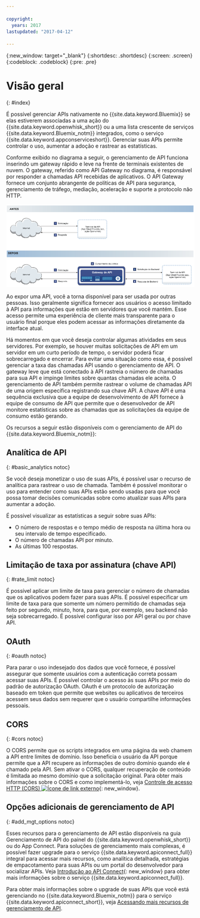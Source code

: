 ```yaml
---

copyright:
  years: 2017
lastupdated: "2017-04-12"

---
```



{:new_window: target="_blank"}
{:shortdesc: .shortdesc}
{:screen: .screen}
{:codeblock: .codeblock}
{:pre: .pre}

# Visão geral
{: #index}

É possível gerenciar APIs nativamente no {{site.data.keyword.Bluemix}} se elas estiverem associadas a uma ação do {{site.data.keyword.openwhisk_short}} ou a uma lista crescente de serviços {{site.data.keyword.Bluemix_notm}} integrados, como o serviço {{site.data.keyword.appconserviceshort}}. Gerenciar suas APIs permite controlar o uso, aumentar a adoção e rastrear as estatísticas.

Conforme exibido no diagrama a seguir, o gerenciamento de API funciona inserindo um gateway rápido e leve na frente de terminais existentes de nuvem. O gateway, referido como API Gateway no diagrama, é responsável por responder a chamadas API recebidas de aplicativos. O API Gateway fornece um conjunto abrangente de políticas de API para segurança, gerenciamento de tráfego, mediação, aceleração e suporte a protocolo não HTTP.

![Fluxo do API Gateway.](images/bluemix-native-apim-flow_ow.png "Fluxo de gerenciamento de API.")

Ao expor uma API, você a torna disponível para ser usada por outras pessoas. Isso geralmente significa fornecer aos usuários o acesso limitado à API para informações que estão em servidores que você mantém. Esse acesso permite uma experiência de cliente mais transparente para o usuário final porque eles podem acessar as informações diretamente da interface atual.

Há momentos em que você deseja controlar algumas atividades em seus servidores. Por exemplo, se houver muitas solicitações de API em um servidor em um curto período de tempo, o servidor poderá ficar sobrecarregado e encerrar. Para evitar uma situação como essa, é possível gerenciar a taxa das chamadas API usando o gerenciamento de API. O gateway leve que está conectado à API rastreia o número de chamadas para sua API e impinge limites sobre quantas chamadas ele aceita. O gerenciamento de API também permite rastrear o volume de chamadas API de uma origem específica registrando sua chave API. A chave API é uma sequência exclusiva que a equipe de desenvolvimento de API fornece à equipe de consumo de API que permite que o desenvolvedor de API monitore estatísticas sobre as chamadas que as solicitações da equipe de consumo estão gerando.  

Os recursos a seguir estão disponíveis com o gerenciamento de API do {{site.data.keyword.Bluemix_notm}}:
## Analítica de API
{: #basic_analytics notoc}

Se você deseja monetizar o uso de suas APIs, é possível usar o recurso de analítica para rastrear o uso de chamada. Também é possível monitorar o uso para entender como suas APIs estão sendo usadas para que você possa tomar decisões comunicadas sobre como atualizar suas APIs para aumentar a adoção.

É possível visualizar as estatísticas a seguir sobre suas APIs:
* O número de respostas e o tempo médio de resposta na última hora ou seu intervalo de tempo especificado.
* O número de chamadas API por minuto.
* As últimas 100 respostas.

## Limitação de taxa por assinatura (chave API)
{: #rate_limit notoc}

É possível aplicar um limite de taxa para gerenciar o número de chamadas que os aplicativos podem fazer para suas APIs. É possível especificar um limite de taxa para que somente um número permitido de chamadas seja feito por segundo, minuto, hora, para que, por exemplo, seu backend não seja sobrecarregado. É possível configurar isso por API geral ou por chave API.

## OAuth
{: #oauth notoc}

Para parar o uso indesejado dos dados que você fornece, é possível assegurar que somente usuários com a autenticação correta possam acessar suas APIs. É possível controlar o acesso às suas APIs por meio do padrão de autorização OAuth. OAuth é um
protocolo de autorização baseado em token que permite que websites ou aplicativos de terceiros acessem seus
dados sem requerer que o usuário compartilhe informações pessoais.

## CORS
{: #cors notoc}

O CORS permite que os scripts integrados em uma página da web chamem a API entre limites de domínio. Isso beneficia o usuário da API porque permite que a API recupere as informações de outro domínio quando ele é chamado pela API. Sem ativar o CORS, qualquer recuperação de conteúdo é limitada ao mesmo domínio que a solicitação original. Para obter mais informações sobre o CORS e como implementá-lo, veja [Controle de acesso HTTP (CORS) ![Ícone de link externo](../../icons/launch-glyph.svg "Ícone de link externo")](https://developer.mozilla.org/en-US/docs/Web/HTTP/Access_control_CORS.html){: new_window}.

## Opções adicionais de gerenciamento de API
{: #add_mgt_options notoc}

Esses recursos para o gerenciamento de API estão disponíveis na guia Gerenciamento de API do painel do {{site.data.keyword.openwhisk_short}} ou do App Connect. Para soluções de gerenciamento mais complexas, é possível fazer upgrade para o serviço {{site.data.keyword.apiconnect_full}} integral para acessar mais recursos, como analítica detalhada, estratégias de empacotamento para suas APIs ou um portal do desenvolvedor para socializar APIs. Veja [Introdução ao API Connect](https://console.ng.bluemix.net/docs/services/apiconnect/index.html){: new_window} para obter mais informações sobre o serviço {{site.data.keyword.apiconnect_full}}.

Para obter mais informações sobre o upgrade de suas APIs que você está gerenciando no {{site.data.keyword.Bluemix_notm}} para o serviço {{site.data.keyword.apiconnect_short}}, veja [Acessando mais recursos de gerenciamento de API](upgrade.html).

